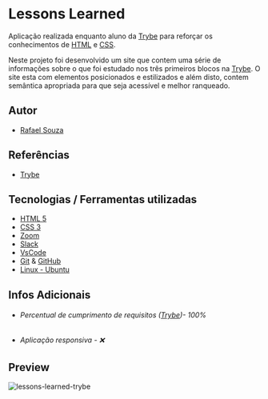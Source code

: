 # Lessons Learned

Aplicação realizada enquanto aluno da [Trybe](https://www.betrybe.com/) para reforçar os conhecimentos de [HTML](https://html.com/) e [CSS](https://www.w3.org/Style/CSS/Overview.en.html).

Neste projeto foi desenvolvido um site que contem uma série de informações sobre o que foi estudado nos três primeiros blocos na [Trybe](https://www.betrybe.com/). O site esta com elementos posicionados e estilizados e além disto, contem semântica apropriada para que seja acessível e melhor ranqueado.

## Autor

- [Rafael Souza](https://github.com/Rafael-Souza-97)

## Referências

 - [Trybe](https://www.betrybe.com/)

## Tecnologias / Ferramentas utilizadas

- [HTML 5](https://html.com/)
- [CSS 3](https://www.w3.org/Style/CSS/Overview.en.html)
- [Zoom](https://zoom.us/)
- [Slack](https://slack.com/intl/pt-br/)
- [VsCode](https://code.visualstudio.com/)
- [Git](https://git-scm.com/) & [GitHub](https://github.com/)
- [Linux - Ubuntu](https://ubuntu.com/)

## Infos Adicionais

- ###### Percentual de cumprimento de requisitos ([Trybe](https://www.betrybe.com/))- 100%
- ###### Aplicação responsiva - ❌

## Preview

![lessons-learned-trybe](https://user-images.githubusercontent.com/99055008/189138835-14bc1bdc-4518-46aa-8166-4d4a00d9dcd0.png)
